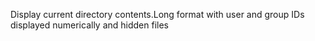 Display current directory contents.Long format with user and group IDs displayed numerically and hidden files
